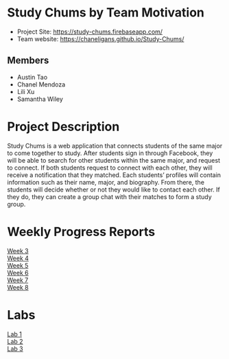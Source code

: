 # Study Chums by Team Motivation
* Project Site: https://study-chums.firebaseapp.com/
* Team website: https://chaneligans.github.io/Study-Chums/

## Members
* Austin Tao
* Chanel Mendoza
* Lili Xu
* Samantha Wiley

# Project Description
Study Chums is a web application that connects students of the same major to come together to study. After students sign in through Facebook, they will be able to search for other students within the same major, and request to connect. If both students request to connect with each other, they will receive a notification that they matched. Each students’ profiles will contain information such as their name, major, and biography. From there, the students will decide whether or not they would like to contact each other. If they do, they can create a group chat with their matches to form a study group.

# Weekly Progress Reports
[Week 3](https://drive.google.com/open?id=1QVxDU5RZyI7p2hXnUCiYWmLB1qcIW19_) <br>
[Week 4](https://drive.google.com/open?id=1HvCRwCqAQ44xAJ0y5V1_ulth1rHbH_Qv) <br>
[Week 5](https://drive.google.com/open?id=1xKNeypAsaxDJdDux0-76fzIepgLX6slF) <br>
[Week 6](https://drive.google.com/open?id=1DMeksfmqJn5uU-Eyw3rscMWAflrt27tY) <br>
[Week 7](https://drive.google.com/open?id=1Kl0fqSSg__LMWHSiPqiJAjHMob4xBZqy) <br>
[Week 8](https://drive.google.com/open?id=1Oeep39pxk2YFCIVoJmdIql6p6XDO6Z8K) <br>

# Labs
[Lab 1](https://drive.google.com/open?id=14tmT3N8m-ferbUmi38mfcH1-CPBFINsI) <br>
[Lab 2](https://drive.google.com/open?id=1Djr0GVDUkQ8Vcm-swg4ajab-2-hBrV31) <br>
[Lab 3](https://drive.google.com/open?id=1gKmflVa3tjfOXsvPfgAfONqDe0CqDayc) <br>
